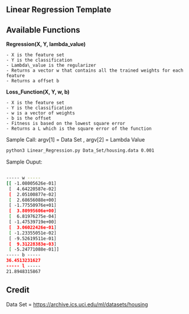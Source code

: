 Linear Regression Template 
------------

Available Functions
------------
__Regression(X, Y, lambda\_value)__ 
    
    - X is the feature set 
    - Y is the classification
    - Lambda\_value is the regularizer 
    - Returns a vector w that contains all the trained weights for each feature 
    - Returns a offset b 

__Loss\_Function(X, Y, w, b)__
    
    - X is the feature set 
    - Y is the classification
    - w is a vector of weights 
    - b is the offset 
    - Fitness is based on the lowest square error
    - Returns a L which is the square error of the function 

Sample Call: argv[1] = Data Set , argv[2] = Lambda Value

```bash
python3 Linear_Regression.py Data_Set/housing.data 0.001
```

Sample Ouput: 

```bash

----- w -----
[[ -1.08005626e-01]
 [  4.64220587e-02]
 [  2.05100877e-02]
 [  2.68656088e+00]
 [ -1.77550976e+01]
 [  3.80995606e+00]
 [  6.81976275e-04]
 [ -1.47539719e+00]
 [  3.06022426e-01]
 [ -1.23355051e-02]
 [ -9.52619511e-01]
 [  9.31228383e-03]
 [ -5.24771088e-01]]
----- b -----
36.4513231627
----- l -----
21.8948315867

```

Credit 
------------
Data Set = https://archive.ics.uci.edu/ml/datasets/housing
